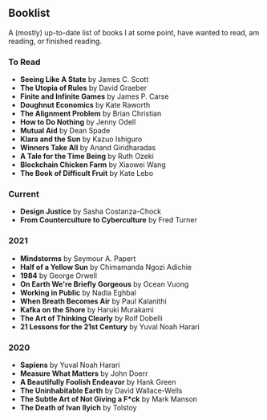 ## Booklist
A (mostly) up-to-date list of books I at some point, have wanted to read, am reading, or finished reading.

### To Read
* **Seeing Like A State** by James C. Scott
* **The Utopia of Rules** by David Graeber
* **Finite and Infinite Games** by James P. Carse
* **Doughnut Economics** by Kate Raworth
* **The Alignment Problem** by Brian Christian
* **How to Do Nothing** by Jenny Odell
* **Mutual Aid** by Dean Spade
* **Klara and the Sun** by Kazuo Ishiguro
* **Winners Take All** by Anand Giridharadas
* **A Tale for the Time Being** by Ruth Ozeki
* **Blockchain Chicken Farm** by Xiaowei Wang
* **The Book of Difficult Fruit** by Kate Lebo

### Current
* **Design Justice** by Sasha Costanza-Chock
* **From Counterculture to Cyberculture** by Fred Turner

### 2021
* **Mindstorms** by Seymour A. Papert
* **Half of a Yellow Sun** by Chimamanda Ngozi Adichie
* **1984** by George Orwell
* **On Earth We're Briefly Gorgeous** by Ocean Vuong
* **Working in Public** by Nadia Eghbal
* **When Breath Becomes Air** by Paul Kalanithi
* **Kafka on the Shore** by Haruki Murakami
* **The Art of Thinking Clearly** by Rolf Dobelli
* **21 Lessons for the 21st Century** by Yuval Noah Harari

### 2020
* **Sapiens** by Yuval Noah Harari
* **Measure What Matters** by John Doerr
* **A Beautifully Foolish Endeavor** by Hank Green
* **The Uninhabitable Earth** by David Wallace-Wells
* **The Subtle Art of Not Giving a F*ck** by Mark Manson
* **The Death of Ivan Ilyich** by Tolstoy